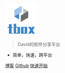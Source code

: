 <img src="/assets/img/logo_text.png" width="20%" />

> David的软件分享平台

- 简单，快速，跨平台

[博客](https://davidnsw.github.io./)
[Github](https://github.com/davidnsw)
[快速开始](/zh-cn/getting_started)


